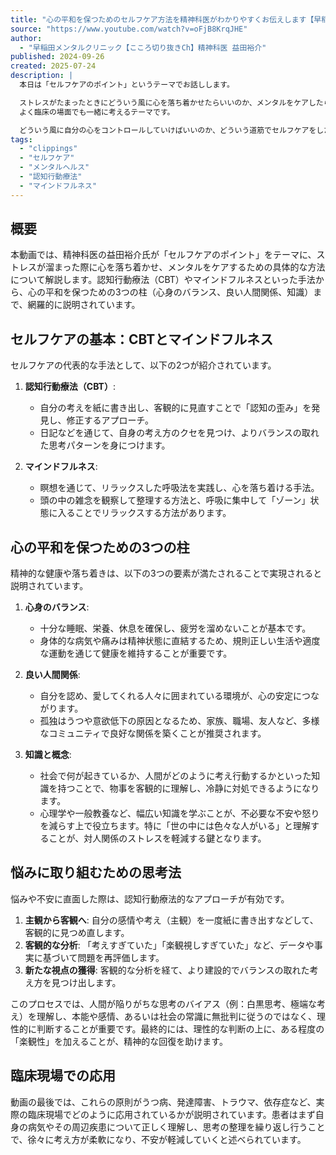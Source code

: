 ```yaml
---
title: "心の平和を保つためのセルフケア方法を精神科医がわかりやすくお伝えします【早稲田メンタルクリニック 切り抜き 精神科医 益田裕介】"
source: "https://www.youtube.com/watch?v=oFjB8KrqJHE"
author:
  - "早稲田メンタルクリニック【こころ切り抜きCh】精神科医 益田裕介"
published: 2024-09-26
created: 2025-07-24
description: |
  本日は「セルフケアのポイント」というテーマでお話しします。

  ストレスがたまったときにどういう風に心を落ち着かせたらいいのか、メンタルをケアしたらいいのか、自分でできるやり方はありませんか、とよく質問をいただきます。
  よく臨床の場面でも一緒に考えるテーマです。

  どういう風に自分の心をコントロールしていけばいいのか、どういう道筋でセルフケアをしたらいいのかということを、今回はざっくり大筋をお話ししようと思います。
tags:
  - "clippings"
  - "セルフケア"
  - "メンタルヘルス"
  - "認知行動療法"
  - "マインドフルネス"
---
```


## 概要

本動画では、精神科医の益田裕介氏が「セルフケアのポイント」をテーマに、ストレスが溜まった際に心を落ち着かせ、メンタルをケアするための具体的な方法について解説します。認知行動療法（CBT）やマインドフルネスといった手法から、心の平和を保つための3つの柱（心身のバランス、良い人間関係、知識）まで、網羅的に説明されています。

## セルフケアの基本：CBTとマインドフルネス

セルフケアの代表的な手法として、以下の2つが紹介されています。

1. **認知行動療法（CBT）**:
    * 自分の考えを紙に書き出し、客観的に見直すことで「認知の歪み」を発見し、修正するアプローチ。
    * 日記などを通じて、自身の考え方のクセを見つけ、よりバランスの取れた思考パターンを身につけます。

2. **マインドフルネス**:
    * 瞑想を通じて、リラックスした呼吸法を実践し、心を落ち着ける手法。
    * 頭の中の雑念を観察して整理する方法と、呼吸に集中して「ゾーン」状態に入ることでリラックスする方法があります。

## 心の平和を保つための3つの柱

精神的な健康や落ち着きは、以下の3つの要素が満たされることで実現されると説明されています。

1. **心身のバランス**:
    * 十分な睡眠、栄養、休息を確保し、疲労を溜めないことが基本です。
    * 身体的な病気や痛みは精神状態に直結するため、規則正しい生活や適度な運動を通じて健康を維持することが重要です。

2. **良い人間関係**:
    * 自分を認め、愛してくれる人々に囲まれている環境が、心の安定につながります。
    * 孤独はうつや意欲低下の原因となるため、家族、職場、友人など、多様なコミュニティで良好な関係を築くことが推奨されます。

3. **知識と概念**:
    * 社会で何が起きているか、人間がどのように考え行動するかといった知識を持つことで、物事を客観的に理解し、冷静に対処できるようになります。
    * 心理学や一般教養など、幅広い知識を学ぶことが、不必要な不安や怒りを減らす上で役立ちます。特に「世の中には色々な人がいる」と理解することが、対人関係のストレスを軽減する鍵となります。

## 悩みに取り組むための思考法

悩みや不安に直面した際は、認知行動療法的なアプローチが有効です。

1. **主観から客観へ**: 自分の感情や考え（主観）を一度紙に書き出すなどして、客観的に見つめ直します。
2. **客観的な分析**: 「考えすぎていた」「楽観視しすぎていた」など、データや事実に基づいて問題を再評価します。
3. **新たな視点の獲得**: 客観的な分析を経て、より建設的でバランスの取れた考え方を見つけ出します。

このプロセスでは、人間が陥りがちな思考のバイアス（例：白黒思考、極端な考え）を理解し、本能や感情、あるいは社会の常識に無批判に従うのではなく、理性的に判断することが重要です。最終的には、理性的な判断の上に、ある程度の「楽観性」を加えることが、精神的な回復を助けます。

## 臨床現場での応用

動画の最後では、これらの原則がうつ病、発達障害、トラウマ、依存症など、実際の臨床現場でどのように応用されているかが説明されています。患者はまず自身の病気やその周辺疾患について正しく理解し、思考の整理を繰り返し行うことで、徐々に考え方が柔軟になり、不安が軽減していくと述べられています。
